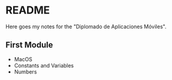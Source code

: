 # README

Here goes my notes for the "Diplomado de Aplicaciones Móviles".

## First Module
- MacOS
- Constants and Variables
- Numbers
